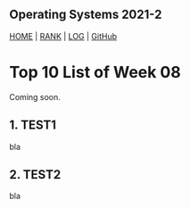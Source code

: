 Operating Systems 2021-2
---
[HOME](.) | [RANK](/TXT/myrank.txt) | [LOG](TXT/mylog.txt) | [GitHub](https://github.com/bienreti/os212)

# Top 10 List of Week 08

Coming soon.

## 1. TEST1

bla

## 2. TEST2

bla

